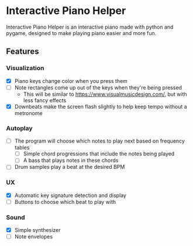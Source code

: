 # Interactive Piano Helper

Interactive Piano Helper is an interactive piano made with python and pygame, designed to make playing piano easier and more fun.

## Features

### Visualization

- [x] Piano keys change color when you press them
- [ ] Note rectangles come up out of the keys when they're being pressed
  - This will be similar to https://www.visualmusicdesign.com/, but with less fancy effects
- [x] Downbeats make the screen flash slightly to help keep tempo without a metronome

### Autoplay

- [ ] The program will choose which notes to play next based on frequency tables
  - [ ] Simple chord progressions that include the notes being played
  - [ ] A bass that plays notes in these chords
- [ ] Drum samples play a beat at the desired BPM

### UX

- [x] Automatic key signature detection and display
- [ ] Buttons to choose which beat to play with

### Sound

- [x] Simple synthesizer
- [ ] Note envelopes
